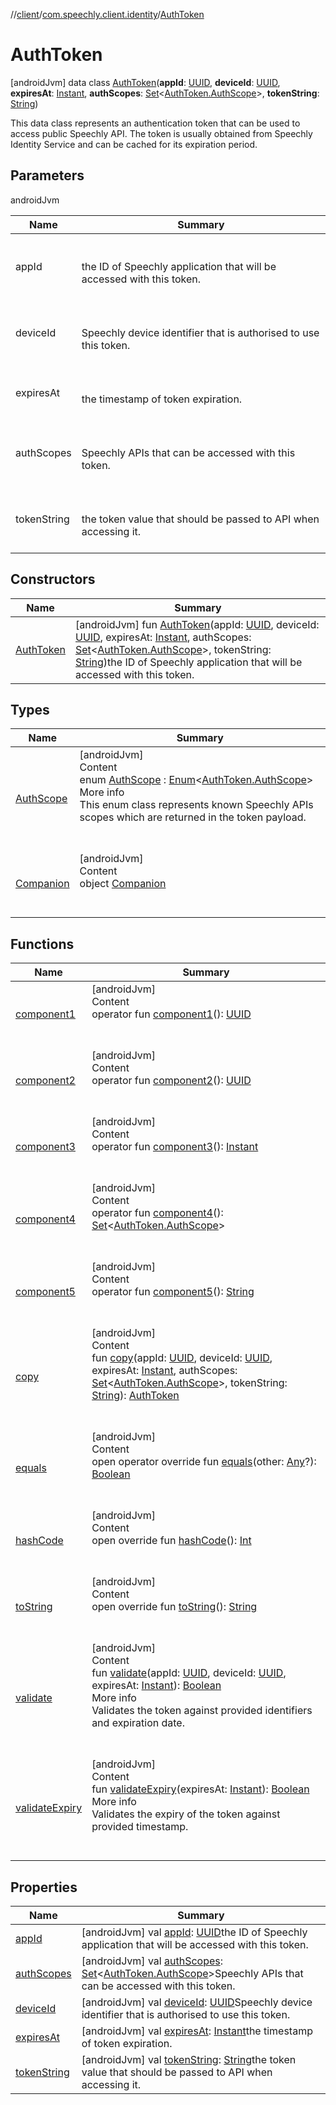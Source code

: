 //[client](../../index.md)/[com.speechly.client.identity](../index.md)/[AuthToken](index.md)



# AuthToken  
 [androidJvm] data class [AuthToken](index.md)(**appId**: [UUID](https://developer.android.com/reference/kotlin/java/util/UUID.html), **deviceId**: [UUID](https://developer.android.com/reference/kotlin/java/util/UUID.html), **expiresAt**: [Instant](https://developer.android.com/reference/kotlin/java/time/Instant.html), **authScopes**: [Set](https://kotlinlang.org/api/latest/jvm/stdlib/kotlin.collections/-set/index.html)<[AuthToken.AuthScope](-auth-scope/index.md)>, **tokenString**: [String](https://kotlinlang.org/api/latest/jvm/stdlib/kotlin/-string/index.html))

This data class represents an authentication token that can be used to access public Speechly API. The token is usually obtained from Speechly Identity Service and can be cached for its expiration period.

   


## Parameters  
  
androidJvm  
  
|  Name|  Summary| 
|---|---|
| <a name="com.speechly.client.identity/AuthToken///PointingToDeclaration/"></a>appId| <a name="com.speechly.client.identity/AuthToken///PointingToDeclaration/"></a><br><br>the ID of Speechly application that will be accessed with this token.<br><br>
| <a name="com.speechly.client.identity/AuthToken///PointingToDeclaration/"></a>deviceId| <a name="com.speechly.client.identity/AuthToken///PointingToDeclaration/"></a><br><br>Speechly device identifier that is authorised to use this token.<br><br>
| <a name="com.speechly.client.identity/AuthToken///PointingToDeclaration/"></a>expiresAt| <a name="com.speechly.client.identity/AuthToken///PointingToDeclaration/"></a><br><br>the timestamp of token expiration.<br><br>
| <a name="com.speechly.client.identity/AuthToken///PointingToDeclaration/"></a>authScopes| <a name="com.speechly.client.identity/AuthToken///PointingToDeclaration/"></a><br><br>Speechly APIs that can be accessed with this token.<br><br>
| <a name="com.speechly.client.identity/AuthToken///PointingToDeclaration/"></a>tokenString| <a name="com.speechly.client.identity/AuthToken///PointingToDeclaration/"></a><br><br>the token value that should be passed to API when accessing it.<br><br>
  


## Constructors  
  
|  Name|  Summary| 
|---|---|
| <a name="com.speechly.client.identity/AuthToken/AuthToken/#java.util.UUID#java.util.UUID#java.time.Instant#kotlin.collections.Set[com.speechly.client.identity.AuthToken.AuthScope]#kotlin.String/PointingToDeclaration/"></a>[AuthToken](-auth-token.md)| <a name="com.speechly.client.identity/AuthToken/AuthToken/#java.util.UUID#java.util.UUID#java.time.Instant#kotlin.collections.Set[com.speechly.client.identity.AuthToken.AuthScope]#kotlin.String/PointingToDeclaration/"></a> [androidJvm] fun [AuthToken](-auth-token.md)(appId: [UUID](https://developer.android.com/reference/kotlin/java/util/UUID.html), deviceId: [UUID](https://developer.android.com/reference/kotlin/java/util/UUID.html), expiresAt: [Instant](https://developer.android.com/reference/kotlin/java/time/Instant.html), authScopes: [Set](https://kotlinlang.org/api/latest/jvm/stdlib/kotlin.collections/-set/index.html)<[AuthToken.AuthScope](-auth-scope/index.md)>, tokenString: [String](https://kotlinlang.org/api/latest/jvm/stdlib/kotlin/-string/index.html))the ID of Speechly application that will be accessed with this token.   <br>


## Types  
  
|  Name|  Summary| 
|---|---|
| <a name="com.speechly.client.identity/AuthToken.AuthScope///PointingToDeclaration/"></a>[AuthScope](-auth-scope/index.md)| <a name="com.speechly.client.identity/AuthToken.AuthScope///PointingToDeclaration/"></a>[androidJvm]  <br>Content  <br>enum [AuthScope](-auth-scope/index.md) : [Enum](https://kotlinlang.org/api/latest/jvm/stdlib/kotlin/-enum/index.html)<[AuthToken.AuthScope](-auth-scope/index.md)>   <br>More info  <br>This enum class represents known Speechly APIs scopes which are returned in the token payload.  <br><br><br>
| <a name="com.speechly.client.identity/AuthToken.Companion///PointingToDeclaration/"></a>[Companion](-companion/index.md)| <a name="com.speechly.client.identity/AuthToken.Companion///PointingToDeclaration/"></a>[androidJvm]  <br>Content  <br>object [Companion](-companion/index.md)  <br><br><br>


## Functions  
  
|  Name|  Summary| 
|---|---|
| <a name="com.speechly.client.identity/AuthToken/component1/#/PointingToDeclaration/"></a>[component1](component1.md)| <a name="com.speechly.client.identity/AuthToken/component1/#/PointingToDeclaration/"></a>[androidJvm]  <br>Content  <br>operator fun [component1](component1.md)(): [UUID](https://developer.android.com/reference/kotlin/java/util/UUID.html)  <br><br><br>
| <a name="com.speechly.client.identity/AuthToken/component2/#/PointingToDeclaration/"></a>[component2](component2.md)| <a name="com.speechly.client.identity/AuthToken/component2/#/PointingToDeclaration/"></a>[androidJvm]  <br>Content  <br>operator fun [component2](component2.md)(): [UUID](https://developer.android.com/reference/kotlin/java/util/UUID.html)  <br><br><br>
| <a name="com.speechly.client.identity/AuthToken/component3/#/PointingToDeclaration/"></a>[component3](component3.md)| <a name="com.speechly.client.identity/AuthToken/component3/#/PointingToDeclaration/"></a>[androidJvm]  <br>Content  <br>operator fun [component3](component3.md)(): [Instant](https://developer.android.com/reference/kotlin/java/time/Instant.html)  <br><br><br>
| <a name="com.speechly.client.identity/AuthToken/component4/#/PointingToDeclaration/"></a>[component4](component4.md)| <a name="com.speechly.client.identity/AuthToken/component4/#/PointingToDeclaration/"></a>[androidJvm]  <br>Content  <br>operator fun [component4](component4.md)(): [Set](https://kotlinlang.org/api/latest/jvm/stdlib/kotlin.collections/-set/index.html)<[AuthToken.AuthScope](-auth-scope/index.md)>  <br><br><br>
| <a name="com.speechly.client.identity/AuthToken/component5/#/PointingToDeclaration/"></a>[component5](component5.md)| <a name="com.speechly.client.identity/AuthToken/component5/#/PointingToDeclaration/"></a>[androidJvm]  <br>Content  <br>operator fun [component5](component5.md)(): [String](https://kotlinlang.org/api/latest/jvm/stdlib/kotlin/-string/index.html)  <br><br><br>
| <a name="com.speechly.client.identity/AuthToken/copy/#java.util.UUID#java.util.UUID#java.time.Instant#kotlin.collections.Set[com.speechly.client.identity.AuthToken.AuthScope]#kotlin.String/PointingToDeclaration/"></a>[copy](copy.md)| <a name="com.speechly.client.identity/AuthToken/copy/#java.util.UUID#java.util.UUID#java.time.Instant#kotlin.collections.Set[com.speechly.client.identity.AuthToken.AuthScope]#kotlin.String/PointingToDeclaration/"></a>[androidJvm]  <br>Content  <br>fun [copy](copy.md)(appId: [UUID](https://developer.android.com/reference/kotlin/java/util/UUID.html), deviceId: [UUID](https://developer.android.com/reference/kotlin/java/util/UUID.html), expiresAt: [Instant](https://developer.android.com/reference/kotlin/java/time/Instant.html), authScopes: [Set](https://kotlinlang.org/api/latest/jvm/stdlib/kotlin.collections/-set/index.html)<[AuthToken.AuthScope](-auth-scope/index.md)>, tokenString: [String](https://kotlinlang.org/api/latest/jvm/stdlib/kotlin/-string/index.html)): [AuthToken](index.md)  <br><br><br>
| <a name="kotlin/Any/equals/#kotlin.Any?/PointingToDeclaration/"></a>[equals](../../com.speechly.ui/-speechly-button/index.md#%5Bkotlin%2FAny%2Fequals%2F%23kotlin.Any%3F%2FPointingToDeclaration%2F%5D%2FFunctions%2F-126307046)| <a name="kotlin/Any/equals/#kotlin.Any?/PointingToDeclaration/"></a>[androidJvm]  <br>Content  <br>open operator override fun [equals](../../com.speechly.ui/-speechly-button/index.md#%5Bkotlin%2FAny%2Fequals%2F%23kotlin.Any%3F%2FPointingToDeclaration%2F%5D%2FFunctions%2F-126307046)(other: [Any](https://kotlinlang.org/api/latest/jvm/stdlib/kotlin/-any/index.html)?): [Boolean](https://kotlinlang.org/api/latest/jvm/stdlib/kotlin/-boolean/index.html)  <br><br><br>
| <a name="kotlin/Any/hashCode/#/PointingToDeclaration/"></a>[hashCode](../../com.speechly.ui/-speechly-button/index.md#%5Bkotlin%2FAny%2FhashCode%2F%23%2FPointingToDeclaration%2F%5D%2FFunctions%2F-126307046)| <a name="kotlin/Any/hashCode/#/PointingToDeclaration/"></a>[androidJvm]  <br>Content  <br>open override fun [hashCode](../../com.speechly.ui/-speechly-button/index.md#%5Bkotlin%2FAny%2FhashCode%2F%23%2FPointingToDeclaration%2F%5D%2FFunctions%2F-126307046)(): [Int](https://kotlinlang.org/api/latest/jvm/stdlib/kotlin/-int/index.html)  <br><br><br>
| <a name="kotlin/Any/toString/#/PointingToDeclaration/"></a>[toString](../../com.speechly.client.speech/-client/-companion/index.md#%5Bkotlin%2FAny%2FtoString%2F%23%2FPointingToDeclaration%2F%5D%2FFunctions%2F-126307046)| <a name="kotlin/Any/toString/#/PointingToDeclaration/"></a>[androidJvm]  <br>Content  <br>open override fun [toString](../../com.speechly.client.speech/-client/-companion/index.md#%5Bkotlin%2FAny%2FtoString%2F%23%2FPointingToDeclaration%2F%5D%2FFunctions%2F-126307046)(): [String](https://kotlinlang.org/api/latest/jvm/stdlib/kotlin/-string/index.html)  <br><br><br>
| <a name="com.speechly.client.identity/AuthToken/validate/#java.util.UUID#java.util.UUID#java.time.Instant/PointingToDeclaration/"></a>[validate](validate.md)| <a name="com.speechly.client.identity/AuthToken/validate/#java.util.UUID#java.util.UUID#java.time.Instant/PointingToDeclaration/"></a>[androidJvm]  <br>Content  <br>fun [validate](validate.md)(appId: [UUID](https://developer.android.com/reference/kotlin/java/util/UUID.html), deviceId: [UUID](https://developer.android.com/reference/kotlin/java/util/UUID.html), expiresAt: [Instant](https://developer.android.com/reference/kotlin/java/time/Instant.html)): [Boolean](https://kotlinlang.org/api/latest/jvm/stdlib/kotlin/-boolean/index.html)  <br>More info  <br>Validates the token against provided identifiers and expiration date.  <br><br><br>
| <a name="com.speechly.client.identity/AuthToken/validateExpiry/#java.time.Instant/PointingToDeclaration/"></a>[validateExpiry](validate-expiry.md)| <a name="com.speechly.client.identity/AuthToken/validateExpiry/#java.time.Instant/PointingToDeclaration/"></a>[androidJvm]  <br>Content  <br>fun [validateExpiry](validate-expiry.md)(expiresAt: [Instant](https://developer.android.com/reference/kotlin/java/time/Instant.html)): [Boolean](https://kotlinlang.org/api/latest/jvm/stdlib/kotlin/-boolean/index.html)  <br>More info  <br>Validates the expiry of the token against provided timestamp.  <br><br><br>


## Properties  
  
|  Name|  Summary| 
|---|---|
| <a name="com.speechly.client.identity/AuthToken/appId/#/PointingToDeclaration/"></a>[appId](app-id.md)| <a name="com.speechly.client.identity/AuthToken/appId/#/PointingToDeclaration/"></a> [androidJvm] val [appId](app-id.md): [UUID](https://developer.android.com/reference/kotlin/java/util/UUID.html)the ID of Speechly application that will be accessed with this token.   <br>
| <a name="com.speechly.client.identity/AuthToken/authScopes/#/PointingToDeclaration/"></a>[authScopes](auth-scopes.md)| <a name="com.speechly.client.identity/AuthToken/authScopes/#/PointingToDeclaration/"></a> [androidJvm] val [authScopes](auth-scopes.md): [Set](https://kotlinlang.org/api/latest/jvm/stdlib/kotlin.collections/-set/index.html)<[AuthToken.AuthScope](-auth-scope/index.md)>Speechly APIs that can be accessed with this token.   <br>
| <a name="com.speechly.client.identity/AuthToken/deviceId/#/PointingToDeclaration/"></a>[deviceId](device-id.md)| <a name="com.speechly.client.identity/AuthToken/deviceId/#/PointingToDeclaration/"></a> [androidJvm] val [deviceId](device-id.md): [UUID](https://developer.android.com/reference/kotlin/java/util/UUID.html)Speechly device identifier that is authorised to use this token.   <br>
| <a name="com.speechly.client.identity/AuthToken/expiresAt/#/PointingToDeclaration/"></a>[expiresAt](expires-at.md)| <a name="com.speechly.client.identity/AuthToken/expiresAt/#/PointingToDeclaration/"></a> [androidJvm] val [expiresAt](expires-at.md): [Instant](https://developer.android.com/reference/kotlin/java/time/Instant.html)the timestamp of token expiration.   <br>
| <a name="com.speechly.client.identity/AuthToken/tokenString/#/PointingToDeclaration/"></a>[tokenString](token-string.md)| <a name="com.speechly.client.identity/AuthToken/tokenString/#/PointingToDeclaration/"></a> [androidJvm] val [tokenString](token-string.md): [String](https://kotlinlang.org/api/latest/jvm/stdlib/kotlin/-string/index.html)the token value that should be passed to API when accessing it.   <br>

